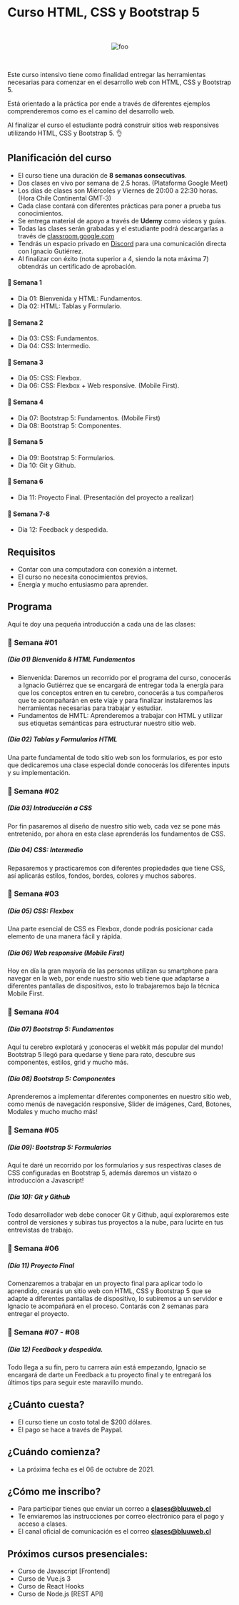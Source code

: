 # Curso HTML, CSS y Bootstrap 5

<div style="text-align: center; padding: 2rem 0">
    <img :src="$withBase('/img/html-2021.jpg')" alt="foo" style="maxWidth: 300px;"></img>
</div>

Este curso intensivo tiene como finalidad entregar las herramientas necesarias para comenzar en el desarrollo web con HTML, CSS y Bootstrap 5.

Está orientado a la práctica por ende a través de diferentes ejemplos comprenderemos como es el camino del desarrollo web.

Al finalizar el curso el estudiante podrá construir sitios web responsives utilizando HTML, CSS y Bootstrap 5. 👌

## Planificación del curso
- El curso tiene una duración de **8 semanas consecutivas**.
- Dos clases en vivo por semana de 2.5 horas. (Plataforma Google Meet)
- Los días de clases son Miércoles y Viernes de 20:00 a 22:30 horas. (Hora Chile Continental GMT-3)
- Cada clase contará con diferentes prácticas para poner a prueba tus conocimientos.
- Se entrega material de apoyo a través de **Udemy** como videos y guías.
- Todas las clases serán grabadas y el estudiante podrá descargarlas a través de [classroom.google.com](classroom.google.com)
- Tendrás un espacio privado en [Discord](https://discord.gg/xSceUPh) para una comunicación directa con Ignacio Gutiérrez.
- Al finalizar con éxito (nota superior a 4, siendo la nota máxima 7) obtendrás un certificado de aprobación.

#### 🚀 Semana 1
- Día 01: Bienvenida y HTML: Fundamentos.
- Día 02: HTML: Tablas y Formulario. 

#### 🚀 Semana 2
- Día 03: CSS: Fundamentos. 
- Día 04: CSS: Intermedio.

#### 🚀 Semana 3
- Día 05: CSS: Flexbox.
- Día 06: CSS: Flexbox + Web responsive. (Mobile First).

#### 🚀 Semana 4
- Día 07: Bootstrap 5: Fundamentos. (Mobile First)
- Día 08: Bootstrap 5: Componentes.

#### 🚀 Semana 5
- Día 09: Bootstrap 5: Formularios.
- Día 10: Git y Github.

#### 🚀 Semana 6
- Día 11: Proyecto Final. (Presentación del proyecto a realizar)

#### 🚀 Semana 7-8
- Día 12: Feedback y despedida.

## Requisitos
- Contar con una computadora con conexión a internet.
- El curso no necesita conocimientos previos.
- Energía y mucho entusiasmo para aprender.

## Programa
Aquí te doy una pequeña introducción a cada una de las clases:

### 🙌 Semana #01 
##### (Día 01) Bienvenida & HTML Fundamentos
- Bienvenida: Daremos un recorrido por el programa del curso, conocerás a Ignacio Gutiérrez que se encargará de entregar toda la energía para que los conceptos entren en tu cerebro, conocerás a tus compañeros que te acompañarán en este viaje y para finalizar instalaremos las herramientas necesarias para trabajar y estudiar.
- Fundamentos de HMTL: Aprenderemos a trabajar con HTML y utilizar sus etiquetas semánticas para estructurar nuestro sitio web.

##### (Día 02) Tablas y Formularios HTML
Una parte fundamental de todo sitio web son los formularios, es por esto que dedicaremos una clase especial donde conocerás los diferentes inputs y su implementación.

### 🙌 Semana #02 
##### (Día 03) Introducción a CSS
Por fin pasaremos al diseño de nuestro sitio web, cada vez se pone más entretenido, por ahora en esta clase aprenderás los fundamentos de CSS.

##### (Día 04) CSS: Intermedio
Repasaremos y practicaremos con diferentes propiedades que tiene CSS, así aplicarás estilos, fondos, bordes, colores y muchos sabores.

### 🙌 Semana #03
##### (Día 05) CSS: Flexbox
Una parte esencial de CSS es Flexbox, donde podrás posicionar cada elemento de una manera fácil y rápida.

##### (Día 06) Web responsive (Mobile First)
Hoy en día la gran mayoría de las personas utilizan su smartphone para navegar en la web, por ende nuestro sitio web tiene que adaptarse a diferentes pantallas de dispositivos, esto lo trabajaremos bajo la técnica Mobile First.

### 🙌 Semana #04
##### (Día 07) Bootstrap 5: Fundamentos
Aquí tu cerebro explotará y ¡conoceras el webkit más popular del mundo! Bootstrap 5 llegó para quedarse y tiene para rato, descubre sus componentes, estilos, grid y mucho más.

##### (Día 08) Bootstrap 5: Componentes
Aprenderemos a implementar diferentes componentes en nuestro sitio web, como menús de navegación responsive, Slider de imágenes, Card, Botones, Modales y mucho mucho más!

### 🙌 Semana #05
##### (Día 09): Bootstrap 5: Formularios
Aquí te daré un recorrido por los formularios y sus respectivas clases de CSS configuradas en Bootstrap 5, además daremos un vistazo o introducción a Javascript!

##### (Día 10): Git y Github
Todo desarrollador web debe conocer Git y Github, aquí exploraremos este control de versiones y subiras tus proyectos a la nube, para lucirte en tus entrevistas de trabajo.

### 🙌 Semana #06
##### (Día 11) Proyecto Final
Comenzaremos a trabajar en un proyecto final para aplicar todo lo aprendido, crearás un sitio web con HTML, CSS y Bootstrap 5 que se adapte a diferentes pantallas de dispositivo, lo subiremos a un servidor e Ignacio te acompañará en el proceso. Contarás con 2 semanas para entregar el proyecto.

### 🙌 Semana #07 - #08
##### (Día 12) Feedback y despedida.
Todo llega a su fin, pero tu carrera aún está empezando, Ignacio se encargará de darte un Feedback a tu proyecto final y te entregará los últimos tips para seguir este maravillo mundo.

## ¿Cuánto cuesta?
- El curso tiene un costo total de $200 dólares.
- El pago se hace a través de Paypal.

## ¿Cuándo comienza?
- La próxima fecha es el 06 de octubre de 2021.

## ¿Cómo me inscribo?
- Para participar tienes que enviar un correo a **clases@bluuweb.cl**
- Te enviaremos las instrucciones por correo electrónico para el pago y acceso a clases.
- El canal oficial de comunicación es el correo **clases@bluuweb.cl**

## Próximos cursos presenciales:
- Curso de Javascript [Frontend]
- Curso de Vue.js 3
- Curso de React Hooks
- Curso de Node.js [REST API]